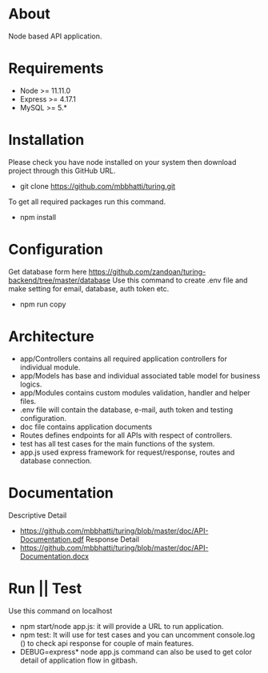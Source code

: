 # About
Node based API application.

# Requirements 
- Node >= 11.11.0
- Express >= 4.17.1
- MySQL >= 5.* 

# Installation 
Please check you have node installed on your system then download project through this GitHub URL.
- git clone https://github.com/mbbhatti/turing.git

To get all required packages run this command.
- npm install 

# Configuration
Get database form here https://github.com/zandoan/turing-backend/tree/master/database
Use this command to create .env file and make setting for email, database, auth token etc. 
- npm run copy 


# Architecture
- app/Controllers contains all required application controllers for individual module.
- app/Models has base and individual associated table model for business logics.
- app/Modules contains custom modules validation, handler and helper files.
- .env file will contain the database, e-mail, auth token and testing configuration. 
- doc file contains application documents
- Routes defines endpoints for all APIs with respect of controllers.
- test has all test cases for the main functions of the system.
- app.js used express framework for request/response, routes and database connection.

# Documentation 
Descriptive Detail
- https://github.com/mbbhatti/turing/blob/master/doc/API-Documentation.pdf
Response Detail
- https://github.com/mbbhatti/turing/blob/master/doc/API-Documentation.docx

# Run || Test
Use this command on localhost
- npm start/node app.js: it will provide a URL to run application.
- npm test: It will use for test cases and you can uncomment console.log () to check api response for couple of main features. 
- DEBUG=express* node app.js command can also be used to get color detail of application flow in gitbash.